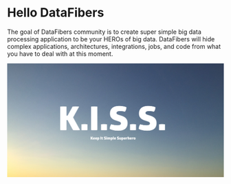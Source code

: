 # Hello DataFibers
The goal of DataFibers community is to create super simple big data processing application to be your HEROs of big data. DataFibers will hide complex applications, architectures, integrations, jobs, and code from what you have to deal with at this moment.

<img src="image/KISS.jpg" alt="Keep It Simple Supper Hero">


